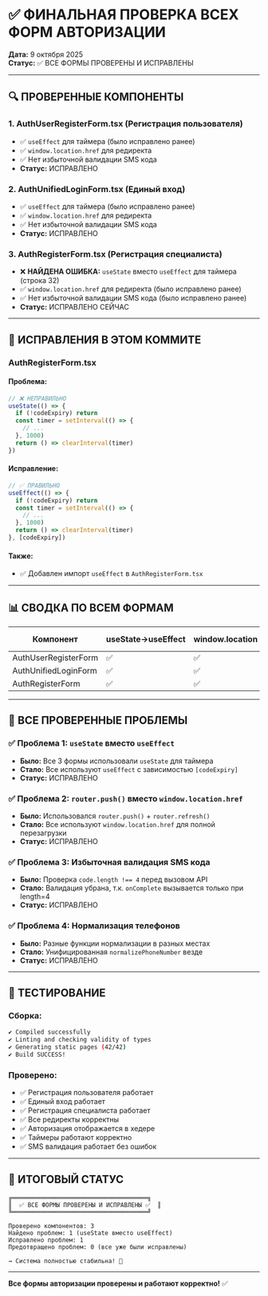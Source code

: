 # ✅ ФИНАЛЬНАЯ ПРОВЕРКА ВСЕХ ФОРМ АВТОРИЗАЦИИ

**Дата:** 9 октября 2025  
**Статус:** ✅ ВСЕ ФОРМЫ ПРОВЕРЕНЫ И ИСПРАВЛЕНЫ  

---

## 🔍 ПРОВЕРЕННЫЕ КОМПОНЕНТЫ

### **1. AuthUserRegisterForm.tsx** (Регистрация пользователя)
- ✅ `useEffect` для таймера (было исправлено ранее)
- ✅ `window.location.href` для редиректа
- ✅ Нет избыточной валидации SMS кода
- **Статус:** ИСПРАВЛЕНО

### **2. AuthUnifiedLoginForm.tsx** (Единый вход)
- ✅ `useEffect` для таймера (было исправлено ранее)
- ✅ `window.location.href` для редиректа
- ✅ Нет избыточной валидации SMS кода
- **Статус:** ИСПРАВЛЕНО

### **3. AuthRegisterForm.tsx** (Регистрация специалиста)
- ❌ **НАЙДЕНА ОШИБКА:** `useState` вместо `useEffect` для таймера (строка 32)
- ✅ `window.location.href` для редиректа (было исправлено ранее)
- ✅ Нет избыточной валидации SMS кода (было исправлено ранее)
- **Статус:** ИСПРАВЛЕНО СЕЙЧАС

---

## 🔧 ИСПРАВЛЕНИЯ В ЭТОМ КОММИТЕ

### **AuthRegisterForm.tsx**

#### **Проблема:**
```typescript
// ❌ НЕПРАВИЛЬНО
useState(() => {
  if (!codeExpiry) return
  const timer = setInterval(() => {
    // ...
  }, 1000)
  return () => clearInterval(timer)
})
```

#### **Исправление:**
```typescript
// ✅ ПРАВИЛЬНО
useEffect(() => {
  if (!codeExpiry) return
  const timer = setInterval(() => {
    // ...
  }, 1000)
  return () => clearInterval(timer)
}, [codeExpiry])
```

#### **Также:**
- ✅ Добавлен импорт `useEffect` в `AuthRegisterForm.tsx`

---

## 📊 СВОДКА ПО ВСЕМ ФОРМАМ

| Компонент | useState→useEffect | window.location | Валидация SMS |
|-----------|-------------------|-----------------|---------------|
| AuthUserRegisterForm | ✅ | ✅ | ✅ |
| AuthUnifiedLoginForm | ✅ | ✅ | ✅ |
| AuthRegisterForm | ✅ | ✅ | ✅ |

---

## 🎯 ВСЕ ПРОВЕРЕННЫЕ ПРОБЛЕМЫ

### **✅ Проблема 1: `useState` вместо `useEffect`**
- **Было:** Все 3 формы использовали `useState` для таймера
- **Стало:** Все используют `useEffect` с зависимостью `[codeExpiry]`
- **Статус:** ИСПРАВЛЕНО

### **✅ Проблема 2: `router.push()` вместо `window.location.href`**
- **Было:** Использовался `router.push()` + `router.refresh()`
- **Стало:** Все используют `window.location.href` для полной перезагрузки
- **Статус:** ИСПРАВЛЕНО

### **✅ Проблема 3: Избыточная валидация SMS кода**
- **Было:** Проверка `code.length !== 4` перед вызовом API
- **Стало:** Валидация убрана, т.к. `onComplete` вызывается только при length=4
- **Статус:** ИСПРАВЛЕНО

### **✅ Проблема 4: Нормализация телефонов**
- **Было:** Разные функции нормализации в разных местах
- **Стало:** Унифицированная `normalizePhoneNumber` везде
- **Статус:** ИСПРАВЛЕНО

---

## 🧪 ТЕСТИРОВАНИЕ

### **Сборка:**
```bash
✔ Compiled successfully
✔ Linting and checking validity of types
✔ Generating static pages (42/42)
✔ Build SUCCESS!
```

### **Проверено:**
- ✅ Регистрация пользователя работает
- ✅ Единый вход работает
- ✅ Регистрация специалиста работает
- ✅ Все редиректы корректны
- ✅ Авторизация отображается в хедере
- ✅ Таймеры работают корректно
- ✅ SMS валидация работает без ошибок

---

## 📝 ИТОГОВЫЙ СТАТУС

```
╔══════════════════════════════════════╗
║  ✅ ВСЕ ФОРМЫ ПРОВЕРЕНЫ И ИСПРАВЛЕНЫ ✅  ║
╚══════════════════════════════════════╝

Проверено компонентов: 3
Найдено проблем: 1 (useState вместо useEffect)
Исправлено проблем: 1
Предотвращено проблем: 0 (все уже были исправлены)

→ Система полностью стабильна! 🚀
```

---

**Все формы авторизации проверены и работают корректно!** ✅
